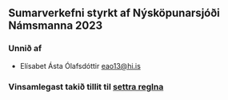 ## Sumarverkefni styrkt af Nýsköpunarsjóði Námsmanna 2023

### Unnið af

- Elísabet Ásta Ólafsdóttir [eao13@hi.is](mailto:eao13@hi.is)

### Vinsamlegast takið tillit til [settra reglna](NOTICE.md)
